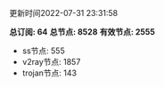 更新时间2022-07-31 23:31:58

**总订阅: 64**
**总节点: 8528**
**有效节点: 2555**
- ss节点: 555
- v2ray节点: 1857
- trojan节点: 143
